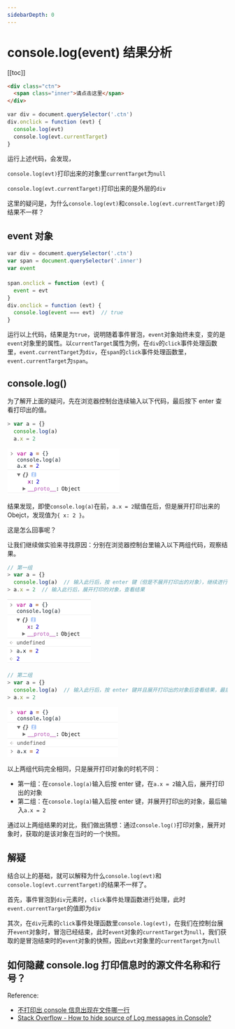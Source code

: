 ```yaml
---
sidebarDepth: 0
---
```


# console.log(event) 结果分析

[[toc]]

```html
<div class="ctn">
  <span class="inner">请点击这里</span>
</div>
```

```js
var div = document.querySelector('.ctn')
div.onclick = function (evt) {
  console.log(evt)
  console.log(evt.currentTarget)
}
```

运行上述代码，会发现，

`console.log(evt)`打印出来的对象里`currentTarget`为`null`

`console.log(evt.currentTarget)`打印出来的是外层的`div`

这里的疑问是，为什么`console.log(evt)`和`console.log(evt.currentTarget)`的结果不一样？

## event 对象

```js
var div = document.querySelector('.ctn')
var span = document.querySelector('.inner')
var event

span.onclick = function (evt) {
  event = evt
}
div.onclick = function (evt) {
  console.log(event === evt)  // true
}
```

运行以上代码，结果是为`true`，说明随着事件冒泡，`event`对象始终未变，变的是`event`对象里的属性。以`currentTarget`属性为例，在`div`的`click`事件处理函数里，`event.currentTarget`为`div`，在`span`的`click`事件处理函数里，`event.currentTarget`为`span`。

## console.log()

为了解开上面的疑问，先在浏览器控制台连续输入以下代码，最后按下 enter 查看打印出的值。

```js
> var a = {}
  console.log(a)
  a.x = 2
```

![实验结果](./zero.png)

结果发现，即使`console.log(a)`在前，`a.x = 2`赋值在后，但是展开打印出来的 Obejct，发现值为`{ x: 2 }`。

这是怎么回事呢？

让我们继续做实验来寻找原因：分别在浏览器控制台里输入以下两组代码，观察结果。

```js
// 第一组
> var a = {}
  console.log(a)  // 输入此行后，按 enter 键（但是不展开打印出的对象），继续进行下面的输入
> a.x = 2  // 输入此行后，展开打印的对象，查看结果
```

![第一组结果](./first.png)

```js
// 第二组
> var a = {}
  console.log(a)  // 输入此行后，按 enter 键并且展开打印出的对象后查看结果，最后继续进行下面的输入
> a.x = 2

```

![第二组结果](./second.png)

以上两组代码完全相同，只是展开打印对象的时机不同：

- 第一组：在`console.log(a)`输入后按 enter 键，在`a.x = 2`输入后，展开打印出的对象
- 第二组：在`console.log(a)`输入后按 enter 键，并展开打印出的对象，最后输入`a.x = 2`

通过以上两组结果的对比，我们做出猜想：通过`console.log()`打印对象，展开对象时，获取的是该对象在当时的一个快照。

## 解疑

结合以上的基础，就可以解释为什么`console.log(evt)`和`console.log(evt.currentTarget)`的结果不一样了。

首先，事件冒泡到`div`元素时，`click`事件处理函数进行处理，此时`event.currentTarget`的值即为`div`

其次，在`div`元素的`click`事件处理函数里`console.log(evt)`，在我们在控制台展开`event`对象时，冒泡已经结束，此时`event`对象的`currentTarget`为`null`，我们获取的是冒泡结束时的`event`对象的快照，因此`evt`对象里的`currentTarget`为`null`

## 如何隐藏 console.log 打印信息时的源文件名称和行号？

Reference:

- [不打印出 console 信息出现在文件哪一行](https://github.com/justjavac/the-front-end-knowledge-you-may-not-know/issues/37#issuecomment-403216813)
- [Stack Overflow - How to hide source of Log messages in Console?](https://stackoverflow.com/questions/34762774/how-to-hide-source-of-log-messages-in-console)
